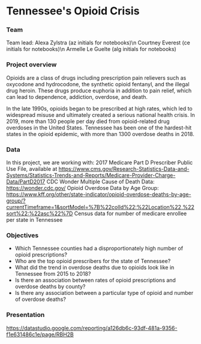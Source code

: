 # Tennessee's Opioid Crisis

### Team
Team lead: Alexa Zylstra (az initials for notebooks)\n
Courtney Everest (ce initials for notebooks)\n
Armelle Le Guelte (alg initials for notebooks)

### Project overview
Opioids are a class of drugs including prescription pain relievers such as oxycodone and hydrocodone, the synthetic opioid fentanyl, and the illegal drug heroin. These drugs produce euphoria in addition to pain relief, which can lead to dependence, addiction, overdose, and death.

In the late 1990s, opioids began to be prescribed at high rates, which led to widespread misuse and ultimately created a serious national health crisis. In 2019, more than 130 people per day died from opioid-related drug overdoses in the United States. Tennessee has been one of the hardest-hit states in the opioid epidemic, with more than 1300 overdose deaths in 2018.

### Data
In this project, we are working with:
2017 Medicare Part D Prescriber Public Use File, available at https://www.cms.gov/Research-Statistics-Data-and-Systems/Statistics-Trends-and-Reports/Medicare-Provider-Charge-Data/PartD2017
CDC Wonder Multiple Cause of Death Data: https://wonder.cdc.gov/
Opioid Overdose Data by Age Group: https://www.kff.org/other/state-indicator/opioid-overdose-deaths-by-age-group/?currentTimeframe=1&sortModel=%7B%22colId%22:%22Location%22,%22sort%22:%22asc%22%7D
Census data for number of medicare enrollee per state in Tennessee

### Objectives
* Which Tennessee counties had a disproportionately high number of opioid prescriptions?
* Who are the top opioid prescribers for the state of Tennessee?
* What did the trend in overdose deaths due to opioids look like in Tennessee from 2015 to 2018?
* Is there an association between rates of opioid prescriptions and overdose deaths by county?
* Is there any association between a particular type of opioid and number of overdose deaths?

### Presentation
https://datastudio.google.com/reporting/a126db6c-93df-481a-9356-f1e631486c1e/page/RBH2B
